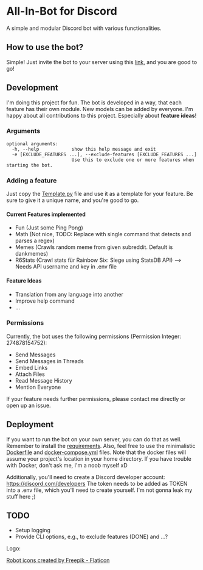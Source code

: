 # All-In-Bot for Discord

A simple and modular Discord bot with various functionalities.

## How to use the bot?

Simple! Just invite the bot to your server using
this [link,](https://discord.com/api/oauth2/authorize?client_id=803637393143889980&permissions=274878154752&scope=bot)
and you are good to go!

## Development

I'm doing this project for fun. The bot is developed in a way, that each feature has their own module. New models can be
added by everyone. I'm happy about all contributions to this project. Especially about **feature ideas**!

### Arguments

```
optional arguments:
  -h, --help            show this help message and exit
  -e [EXCLUDE_FEATURES ...], --exclude-features [EXCLUDE_FEATURES ...]
                        Use this to exclude one or more features when starting the bot.
```

### Adding a feature

Just copy the [Template.py](features/Template.py) file and use it as a template for your feature. Be sure to give it a
unique name, and you're good to go.

#### Current Features implemented

- Fun (Just some Ping Pong)
- Math (Not nice, TODO: Replace with single command that detects and parses a regex)
- Memes (Crawls random meme from given subreddit. Default is dankmemes)
- R6Stats (Crawl stats für Rainbow Six: Siege using StatsDB API) --> Needs API username and key in .env file

#### Feature Ideas

- Translation from any language into another
- Improve help command
- ...

### Permissions

Currently, the bot uses the following permissions (Permission Integer: 274878154752):

- Send Messages
- Send Messages in Threads
- Embed Links
- Attach Files
- Read Message History
- Mention Everyone

If your feature needs further permissions, please contact me directly or open up an issue.

## Deployment

If you want to run the bot on your own server, you can do that as well. Remember to install
the [requirements](requirements.txt). Also, feel free to use the minimalistic [Dockerfile](Dockerfile)
and [docker-compose.yml](docker-compose.yml) files. Note that the docker files will assume your project's location in
your home directory. If you have trouble with Docker, don't ask me, I'm a noob myself xD

Additionally, you'll need to create a Discord developer account: https://discord.com/developers
The token needs to be added as TOKEN into a .env file, which you'll need to create yourself. I'm not gonna leak my stuff
here ;)

## TODO

- Setup logging
- Provide CLI options, e.g., to exclude features (DONE) and ...?


Logo: <dl><a href="https://www.flaticon.com/free-icons/robot" title="robot icons">Robot icons created by Freepik - Flaticon</a></dl>
